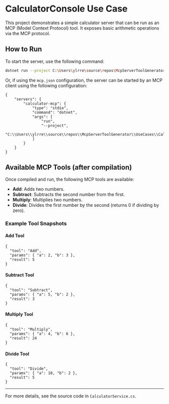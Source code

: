 # CalculatorConsole Use Case

This project demonstrates a simple calculator server that can be run as an MCP (Model Context Protocol) tool. It exposes basic arithmetic operations via the MCP protocol.

## How to Run

To start the server, use the following command:

```sh
dotnet run --project C:\Users\ylrre\source\repos\McpServerToolGenerator\UseCases\CalculatorConsole\CalculatorConsole.csproj
```

Or, if using the `mcp.json` configuration, the server can be started by an MCP client using the following configuration:

```jsonc
{
    "servers": {
        "calculator-mcp": {
            "type": "stdio",
            "command": "dotnet",
            "args": [
                "run",
                "--project",
                "C:\\Users\\ylrre\\source\\repos\\McpServerToolGenerator\\UseCases\\CalculatorConsole\\CalculatorConsole.csproj"
            ]
        }
    }
}
```

## Available MCP Tools (after compilation)

Once compiled and run, the following MCP tools are available:

- **Add**: Adds two numbers.
- **Subtract**: Subtracts the second number from the first.
- **Multiply**: Multiplies two numbers.
- **Divide**: Divides the first number by the second (returns 0 if dividing by zero).

### Example Tool Snapshots

#### Add Tool
```
{
  "tool": "Add",
  "params": { "a": 2, "b": 3 },
  "result": 5
}
```

#### Subtract Tool
```
{
  "tool": "Subtract",
  "params": { "a": 5, "b": 2 },
  "result": 3
}
```

#### Multiply Tool
```
{
  "tool": "Multiply",
  "params": { "a": 4, "b": 6 },
  "result": 24
}
```

#### Divide Tool
```
{
  "tool": "Divide",
  "params": { "a": 10, "b": 2 },
  "result": 5
}
```

---

For more details, see the source code in `CalculatorService.cs`.
